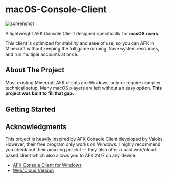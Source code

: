 # macOS-Console-Client

![screenshot](docs/images/macos_preview.png)

A lightweight AFK Console Client designed specifically for **macOS users**.  

This client is optimized for stability and ease of use, so you can AFK in Minecraft without keeping the full game running. Save system resources, and run multiple accounts at once.

## About The Project 

Most existing Minecraft AFK clients are Windows-only or require complex technical setup. Many macOS players are left without an easy option. **This project was built to fill that gap.**


## Getting Started


## Acknowledgments

This project is heavily inspired by AFK Console Client developed by Valoks. However, their free program only works on Windows. I highly recommend you check out their amazing project — they also offer a paid web/cloud based client which also allows you to AFK 24/7 on any device.

- [AFK Console Client for Windows](https://github.com/valoks/afkcc-release)
- [Web/Cloud Version](https://minecraftafk.com/)

